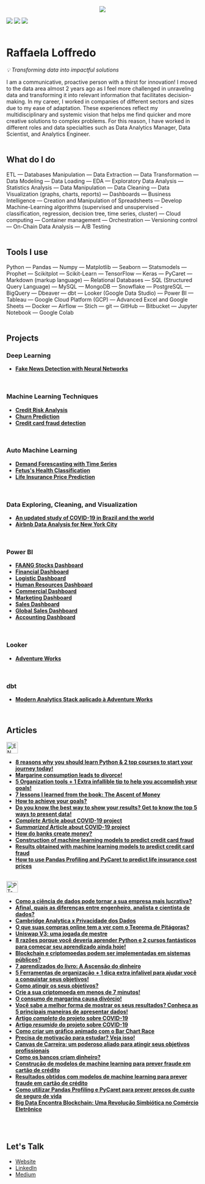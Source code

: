<p align="center">
  <img src="https://blogger.googleusercontent.com/img/b/R29vZ2xl/AVvXsEiXHdjanw2EQ8K9Miox6Hk5BSKBx5BQU6UaFapxLUAU8DVC9tD6FI5mVPUAnV2mQByoS9LcxLQ2phyq5ZlTzg-jExjORXF3dOMBlX3MLJaiJomP406g32QaLd3hZuiSDJd_7bhR_y28xc_heRJ0mLWPEPac_PHgHUgtDYL6B80UaCdR1TPbotcI5JPw-hQ/s16000/LoffredoDS_banner_dbt%20e%20google%20DA.png">
</p>
<div>
  <a href="https://sites.google.com/view/loffredo/" target="_blank"><img src="https://img.shields.io/badge/website-000000?style=for-the-badge&logo=About.me&logoColor=white"></a>
  <a href="https://www.linkedin.com/in/raffaela-loffredo/?locale=en_US" target="_blank"><img src="https://img.shields.io/badge/-LinkedIn-%230077B5?style=for-the-badge&logo=linkedin&logoColor=white" target="_blank"></a>
  <a href="https://medium.com/@loffredo.ds" target="_blank"><img src="https://img.shields.io/badge/Medium-12100E?style=for-the-badge&logo=medium&logoColor=white"></a>
</div>
<br/>

# Raffaela Loffredo

_💡 Transforming data into impactful solutions_

I am a communicative, proactive person with a thirst for innovation! I moved to the data area almost 2 years ago as I feel more challenged in unraveling data and transforming it into relevant information that facilitates decision-making. In my career, I worked in companies of different sectors and sizes due to my ease of adaptation. These experiences reflect my multidisciplinary and systemic vision that helps me find quicker and more creative solutions to complex problems. For this reason, I have worked in different roles and data specialties such as Data Analytics Manager, Data Scientist, and Analytics Engineer.
<br/>
<br/>

## What do I do
ETL
—  Databases Manipulation
—  Data Extraction
—  Data Transformation
—  Data Modeling
—  Data Loading
—  EDA
—  Exploratory Data Analysis
—  Statistics Analysis
—  Data Manipulation
—  Data Cleaning 
—  Data Visualization (graphs, charts, reports)
—  Dashboards
—  Business Intelligence
—  Creation and Manipulation of Spreadsheets
—  Develop Machine-Learning algorithms (supervised and unsupervised - classification, regression, decision tree, time series, cluster)
—  Cloud computing
—  Container management
—  Orchestration
—  Versioning control
—  On-Chain Data Analysis
—  A/B Testing
<br/>
<br/>

## Tools I use
Python
—  Pandas
—  Numpy
—  Matplotlib
—  Seaborn
—  Statsmodels
—  Prophet
—  Scikitplot
—  Scikit-Learn
—  TensorFlow
—  Keras
—  PyCaret
—  Markdown (markup language)
—  Relational Databases
—  SQL (Structured Query Language)
—  MySQL
—  MongoDB
—  Snowflake
—  PostgreSQL
—  BigQuery
—  Dbeaver
—  dbt
—  Looker (Google Data Studio)
—  Power BI
—  Tableau
—  Google Cloud Platform (GCP)
—  Advanced Excel and Google Sheets
—  Docker
—  Airflow
—  Stich
—  git
—  GitHub
—  Bitbucket
—  Jupyter Notebook
—  Google Colab
<br/>
<br/>

## Projects
### Deep Learning
* **[Fake News Detection with Neural Networks](https://github.com/raffaloffredo/fake_news_detection)**
<br/>

### Machine Learning Techniques
* **[Credit Risk Analysis](https://github.com/raffaloffredo/credit_risk_analysis)**
* **[Churn Prediction](https://github.com/raffaloffredo/churn_prediction)**
* **[Credit card fraud detection](https://github.com/raffaloffredo/fraud_detection)**
<br/>

### Auto Machine Learning
* **[Demand Forescasting with Time Series](https://github.com/raffaloffredo/demand_forecasting_with_time_series)**
* **[Fetus's Health Classification](https://github.com/raffaloffredo/fetus_health_classification)**
* **[Life Insurance Price Prediction](https://github.com/raffaloffredo/life_insurance_price_prediction)**
<br/>

### Data Exploring, Cleaning, and Visualization
* **[An updated study of COVID-19 in Brazil and the world](https://github.com/raffaloffredo/covid_2023)**
* **[Airbnb Data Analysis for New York City](https://github.com/raffaloffredo/airbnb_new_york)**
<br/>

### Power BI
* **[FAANG Stocks Dashboard](https://github.com/raffaloffredo/dashboard_acoes_faang)**
* **[Financial Dashboard](https://github.com/raffaloffredo/dashboard_financeiro/)**
* **[Logistic Dashboard](https://github.com/raffaloffredo/dashboard_logistica)**
* **[Human Resources Dashboard](https://github.com/raffaloffredo/dashboard_rh)**
* **[Commercial Dashboard](https://github.com/raffaloffredo/dashboard_comercial)**
* **[Marketing Dashboard](https://github.com/raffaloffredo/dashboard_marketing)**
* **[Sales Dashboard](https://github.com/raffaloffredo/dashboard_vendas)**
* **[Global Sales Dashboard](https://github.com/raffaloffredo/dashboard_vendas_globais/)**
* **[Accounting Dashboard](https://github.com/raffaloffredo/dashboard_contabilidade)**
<br/>

### Looker
* **[Adventure Works](https://lookerstudio.google.com/reporting/6d9f1a49-4f20-43fd-ab41-ca8a790d288b)**
<br/>

### dbt
* **[Modern Analytics Stack aplicado à Adventure Works](https://github.com/raffaloffredo/adventure_works_portuguese)**
<br/>

## Articles
<img align="center" alt="EN" height="30" width="30" src="https://em-content.zobj.net/thumbs/120/whatsapp/326/flag-united-states_1f1fa-1f1f8.png">

* **[8 reasons why you should learn Python & 2 top courses to start your journey today!](https://www.linkedin.com/pulse/8-reasons-why-you-should-learn-python-2-top-courses-start-loffredo/)**
* **[Margarine consumption leads to divorce!](https://www.linkedin.com/pulse/margarine-consumption-leads-divorce-raffaela-loffredo/)**
* **[5 Organization tools + 1 Extra infallible tip to help you accomplish your goals!](https://www.linkedin.com/pulse/5-organization-tools-1-extra-infallible-tip-help-you-your-loffredo/)**
* **[7 lessons I learned from the book: The Ascent of Money](https://www.linkedin.com/pulse/7-lessons-i-learned-from-book-ascent-money-raffaela-loffredo/)**
* **[How to achieve your goals?](https://medium.com/@loffredo.ds/how-to-achieve-your-goals-9e5aa7de8a2d)**
* **[Do you know the best way to show your results? Get to know the top 5 ways to present data!](https://www.linkedin.com/pulse/do-you-know-best-way-show-your-results-get-top-5-ways-loffredo/)**
* **[_Complete_ Article about COVID-19 project](https://medium.com/@loffredo.ds/data-science-applied-a-covid-19-study-on-brazil-and-the-world-8376407cc672)**
* **[_Summarized_ Article about COVID-19 project](https://www.linkedin.com/pulse/updated-study-covid-19-brazil-worldwide-raffaela-loffredo/)**
* **[How do banks create money?](https://www.linkedin.com/pulse/how-do-banks-create-money-raffaela-loffredo/)**
* **[Construction of machine learning models to predict credit card fraud](https://medium.com/@loffredo.ds/construction-of-machine-learning-models-to-predict-credit-card-fraud-e926fca4229c)**
* **[Results obtained with machine learning models to predict credit card fraud](https://www.linkedin.com/pulse/results-obtained-machine-learning-models-predict-credit-loffredo/)**
* **[How to use Pandas Profiling and PyCaret to predict life insurance cost prices](https://medium.com/@loffredo.ds/how-to-use-pandas-profiling-and-pycaret-to-predict-life-insurance-cost-prices-7a4ff1623e0f)**
<br/>

<img align="center" alt="PT-BR" height="30" width="30" src="https://em-content.zobj.net/thumbs/120/whatsapp/326/flag-brazil_1f1e7-1f1f7.png">

* **[Como a ciência de dados pode tornar a sua empresa mais lucrativa?](https://www.linkedin.com/pulse/como-ci%25C3%25AAncia-de-dados-pode-tornar-sua-empresa-mais-raffaela-loffredo/?trackingId=9KS4PEk0S%2Few5%2B0GHC47Uw%3D%3D)**
* **[Afinal, quais as diferenças entre engenheiro, analista e cientista de dados?](https://www.linkedin.com/pulse/afinal-quais-diferen%25C3%25A7as-entre-engenheiro-analista-e-de-loffredo/?trackingId=9KS4PEk0S%2Few5%2B0GHC47Uw%3D%3D)**
* **[Cambridge Analytica x Privacidade dos Dados](https://www.linkedin.com/pulse/cambridge-analytica-x-privacidade-dos-dados-raffaela-loffredo%3FtrackingId=S2IB9pN%252BSQaxwbYtj6q8Hg%253D%253D/?trackingId=S2IB9pN%2BSQaxwbYtj6q8Hg%3D%3D)**
* **[O que suas compras online tem a ver com o Teorema de Pitágoras?](https://www.linkedin.com/pulse/o-que-suas-compras-online-tem-ver-com-teorema-de-raffaela-loffredo/)**
* **[Uniswap V3: uma jogada de mestre](https://www.linkedin.com/pulse/uniswap-v3-uma-jogada-de-mestre-raffaela-loffredo-gutierrez/)**
* **[8 razões porque você deveria aprender Python e 2 cursos fantásticos para começar seu aprendizado ainda hoje!](https://medium.com/@loffredo.ds/8-raz%C3%B5es-por-qu%C3%AA-voc%C3%AA-deveria-aprender-python-e-2-cursos-fant%C3%A1sticos-para-come%C3%A7ar-seu-aprendizado-f6a57fc39d82)**
* **[Blockchain e criptomoedas podem ser implementadas em sistemas públicos?](https://medium.com/@loffredo.ds/curso-defi-aula-8-fcf754d23455)**
* **[7 aprendizados do livro: A Ascensão do dinheiro](https://medium.com/@loffredo.ds/7-aprendizados-do-livro-a-ascens%C3%A3o-do-dinheiro-79cb37b7de6a)**
* **[5 Ferramentas de organização + 1 dica extra infalível para ajudar você a conquistar seus objetivos!](https://medium.com/@loffredo.ds/5-ferramentas-de-organiza%C3%A7%C3%A3o-1-dica-extra-infal%C3%ADvel-para-ajudar-voc%C3%AA-a-conquistar-seus-objetivos-a90dcb1505c4)**
* **[Como atingir os seus objetivos?](https://www.linkedin.com/pulse/como-atingir-os-seus-objetivos-raffaela-loffredo/)**
* **[Crie a sua criptomoeda em menos de 7 minutos!](https://www.linkedin.com/pulse/crie-sua-criptomoeda-em-menos-de-7-minutos-raffaela-loffredo/)**
* **[O consumo de margarina causa divórcio!](https://medium.com/@loffredo.ds/o-consumo-de-margarina-causa-div%C3%B3rcio-e5c2771f341f)**
* **[Você sabe a melhor forma de mostrar os seus resultados? Conheça as 5 principais maneiras de apresentar dados!](https://medium.com/@loffredo.ds/você-sabe-a-melhor-forma-de-mostrar-os-seus-resultados-7c2cc09ed499)**
* **[Artigo _completo_ do projeto sobre COVID-19](https://medium.com/@loffredo.ds/ci%C3%AAncia-de-dados-aplicada-estudo-sobre-o-covid-19-no-brasil-e-no-mundo-e4a8996a75ab)**
* **[Artigo _resumido_ do projeto sobre COVID-19](https://www.linkedin.com/pulse/estudo-atualizado-do-covid-19-brasil-e-nomundo-raffaela-loffredo/)**
* **[Como criar um gráfico animado com o Bar Chart Race](https://medium.com/@loffredo.ds/como-criar-um-gr%C3%A1fico-animado-com-o-bar-chart-race-878a0e693246)**
* **[Precisa de motivação para estudar? Veja isso!](https://www.linkedin.com/pulse/precisa-de-motiva%25C3%25A7%25C3%25A3o-para-estudar-veja-isso-raffaela-loffredo/)**
* **[Canvas de Carreira: um poderoso aliado para atingir seus objetivos profissionais](https://www.linkedin.com/pulse/canvas-de-carreira-um-poderoso-aliado-para-atingir-seus-loffredo/?trackingId=7hs4XJQtSoampdb%2F1pbbsQ%3D%3D)**
* **[Como os bancos criam dinheiro?](https://medium.com/@loffredo.ds/como-os-bancos-criam-dinheiro-53acfe4ecd76)**
* **[Construção de modelos de machine learning para prever fraude em cartão de crédito](https://medium.com/@loffredo.ds/constru%C3%A7%C3%A3o-de-modelos-de-machine-learning-para-prever-fraude-em-cart%C3%A3o-de-cr%C3%A9dito-fde010b534db)**
* **[Resultados obtidos com modelos de machine learning para prever fraude em cartão de crédito](https://www.linkedin.com/pulse/resultados-obtidos-com-modelos-de-machine-learning-para-loffredo/)**
* **[Como utilizar Pandas Profiling e PyCaret para prever preços de custo de seguro de vida](https://medium.com/@loffredo.ds/como-utilizar-pandas-profiling-e-pycaret-para-prever-pre%C3%A7os-de-custo-de-seguro-de-vida-8a1183d01048)**
* **[Big Data Encontra Blockchain: Uma Revolução Simbiótica no Comércio Eletrônico](https://medium.com/@loffredo.ds/big-data-encontra-blockchain-uma-revolu%C3%A7%C3%A3o-simbi%C3%B3tica-no-com%C3%A9rcio-eletr%C3%B4nico-8923a9b3c553)**

<br/>
<br/>

## Let's Talk
* [Website](https://sites.google.com/view/loffredo/)
* [LinkedIn](https://www.linkedin.com/in/raffaela-loffredo/?locale=en_US)
* [Medium](https://medium.com/@loffredo.ds)
